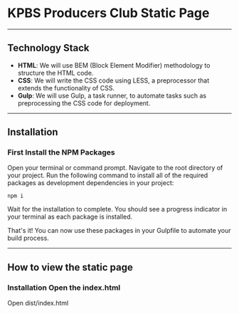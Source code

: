 
# KPBS Producers Club Static Page


---
## Technology Stack

- **HTML**: We will use BEM (Block Element Modifier) methodology to structure the HTML code.
- **CSS**: We will write the CSS code using LESS, a preprocessor that extends the functionality of CSS.
- **Gulp**: We will use Gulp, a task runner, to automate tasks such as preprocessing the CSS code for deployment.

<!-- ## Usage
To use this static webpage, simply run the pr. Each card will display a programming concept or term on the front, and the corresponding definition or explanation on the back. Use the app regularly to improve your memory retention and recall of important programming concepts. -->

---

## Installation

### First Install the NPM Packages

Open your terminal or command prompt.
Navigate to the root directory of your project.
Run the following command to install all of the required packages as development dependencies in your project:

```
npm i
```

Wait for the installation to complete. You should see a progress indicator in your terminal as each package is installed.

That's it! You can now use these packages in your Gulpfile to automate your build process.

---

## How to view the static page
### Installation Open the index.html

Open dist/index.html

